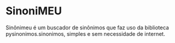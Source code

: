 # SinoniMEU
 Sinônimeu é um buscador de sinônimos que faz uso da biblioteca pysinonimos.sinonimos, simples e sem necessidade de internet.


